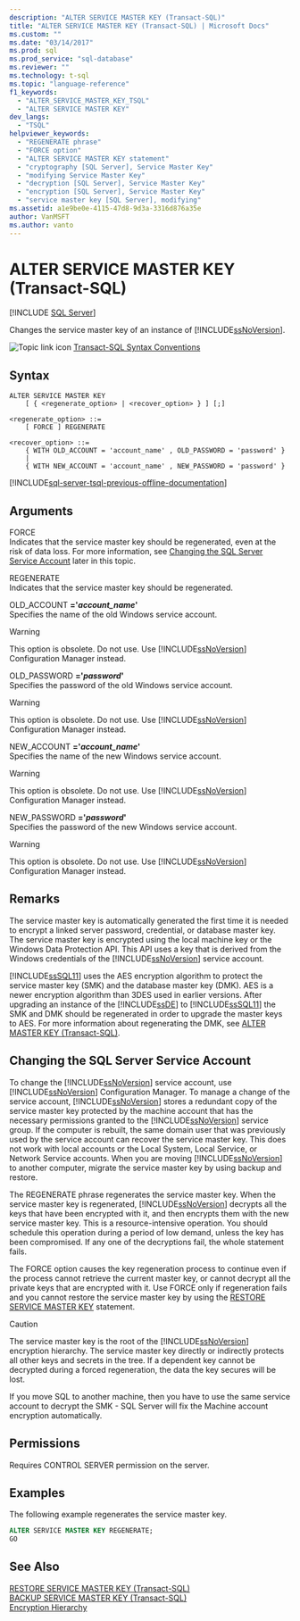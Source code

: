 ```yaml
---
description: "ALTER SERVICE MASTER KEY (Transact-SQL)"
title: "ALTER SERVICE MASTER KEY (Transact-SQL) | Microsoft Docs"
ms.custom: ""
ms.date: "03/14/2017"
ms.prod: sql
ms.prod_service: "sql-database"
ms.reviewer: ""
ms.technology: t-sql
ms.topic: "language-reference"
f1_keywords: 
  - "ALTER_SERVICE_MASTER_KEY_TSQL"
  - "ALTER SERVICE MASTER KEY"
dev_langs: 
  - "TSQL"
helpviewer_keywords: 
  - "REGENERATE phrase"
  - "FORCE option"
  - "ALTER SERVICE MASTER KEY statement"
  - "cryptography [SQL Server], Service Master Key"
  - "modifying Service Master Key"
  - "decryption [SQL Server], Service Master Key"
  - "encryption [SQL Server], Service Master Key"
  - "service master key [SQL Server], modifying"
ms.assetid: a1e9be0e-4115-47d8-9d3a-3316d876a35e
author: VanMSFT
ms.author: vanto
---
```

# ALTER SERVICE MASTER KEY (Transact-SQL)
[!INCLUDE [SQL Server](../../includes/applies-to-version/sqlserver.md)]

  Changes the service master key of an instance of [!INCLUDE[ssNoVersion](../../includes/ssnoversion-md.md)].  
  
 ![Topic link icon](../../database-engine/configure-windows/media/topic-link.gif "Topic link icon") [Transact-SQL Syntax Conventions](../../t-sql/language-elements/transact-sql-syntax-conventions-transact-sql.md)  
  
## Syntax  
  
```syntaxsql
ALTER SERVICE MASTER KEY   
    [ { <regenerate_option> | <recover_option> } ] [;]  
  
<regenerate_option> ::=  
    [ FORCE ] REGENERATE  
  
<recover_option> ::=  
    { WITH OLD_ACCOUNT = 'account_name' , OLD_PASSWORD = 'password' }  
    |      
    { WITH NEW_ACCOUNT = 'account_name' , NEW_PASSWORD = 'password' }  
```  
  

[!INCLUDE[sql-server-tsql-previous-offline-documentation](../../includes/sql-server-tsql-previous-offline-documentation.md)]

## Arguments
 FORCE  
 Indicates that the service master key should be regenerated, even at the risk of data loss. For more information, see [Changing the SQL Server Service Account](#_changing) later in this topic.  
  
 REGENERATE  
 Indicates that the service master key should be regenerated.  
  
 OLD_ACCOUNT **='***account_name***'**  
 Specifies the name of the old Windows service account.  
  
> [!WARNING]  
>  This option is obsolete. Do not use. Use [!INCLUDE[ssNoVersion](../../includes/ssnoversion-md.md)] Configuration Manager instead.  
  
 OLD_PASSWORD **='***password***'**  
 Specifies the password of the old Windows service account.  
  
> [!WARNING]  
>  This option is obsolete. Do not use. Use [!INCLUDE[ssNoVersion](../../includes/ssnoversion-md.md)] Configuration Manager instead.  
  
 NEW_ACCOUNT **='***account_name***'**  
 Specifies the name of the new Windows service account.  
  
> [!WARNING]  
>  This option is obsolete. Do not use. Use [!INCLUDE[ssNoVersion](../../includes/ssnoversion-md.md)] Configuration Manager instead.  
  
 NEW_PASSWORD **='***password***'**  
 Specifies the password of the new Windows service account.  
  
> [!WARNING]  
>  This option is obsolete. Do not use. Use [!INCLUDE[ssNoVersion](../../includes/ssnoversion-md.md)] Configuration Manager instead.  
  
## Remarks  
 The service master key is automatically generated the first time it is needed to encrypt a linked server password, credential, or database master key. The service master key is encrypted using the local machine key or the Windows Data Protection API. This API uses a key that is derived from the Windows credentials of the [!INCLUDE[ssNoVersion](../../includes/ssnoversion-md.md)] service account.  
  
 [!INCLUDE[ssSQL11](../../includes/sssql11-md.md)] uses the AES encryption algorithm to protect the service master key (SMK) and the database master key (DMK). AES is a newer encryption algorithm than 3DES used in earlier versions. After upgrading an instance of the [!INCLUDE[ssDE](../../includes/ssde-md.md)] to [!INCLUDE[ssSQL11](../../includes/sssql11-md.md)] the SMK and DMK should be regenerated in order to upgrade the master keys to AES. For more information about regenerating the DMK, see [ALTER MASTER KEY &#40;Transact-SQL&#41;](../../t-sql/statements/alter-master-key-transact-sql.md).  
  
##  <a name="_changing"></a> Changing the SQL Server Service Account  
 To change the [!INCLUDE[ssNoVersion](../../includes/ssnoversion-md.md)] service account, use [!INCLUDE[ssNoVersion](../../includes/ssnoversion-md.md)] Configuration Manager. To manage a change of the service account, [!INCLUDE[ssNoVersion](../../includes/ssnoversion-md.md)] stores a redundant copy of the service master key protected by the machine account that has the necessary permissions granted to the [!INCLUDE[ssNoVersion](../../includes/ssnoversion-md.md)] service group. If the computer is rebuilt, the same domain user that was previously used by the service account can recover the service master key. This does not work with local accounts or the Local System, Local Service, or Network Service accounts. When you are moving [!INCLUDE[ssNoVersion](../../includes/ssnoversion-md.md)] to another computer, migrate the service master key by using backup and restore.  
  
 The REGENERATE phrase regenerates the service master key. When the service master key is regenerated, [!INCLUDE[ssNoVersion](../../includes/ssnoversion-md.md)] decrypts all the keys that have been encrypted with it, and then encrypts them with the new service master key. This is a resource-intensive operation. You should schedule this operation during a period of low demand, unless the key has been compromised. If any one of the decryptions fail, the whole statement fails.  
  
 The FORCE option causes the key regeneration process to continue even if the process cannot retrieve the current master key, or cannot decrypt all the private keys that are encrypted with it. Use FORCE only if regeneration fails and you cannot restore the service master key by using the [RESTORE SERVICE MASTER KEY](../../t-sql/statements/restore-service-master-key-transact-sql.md) statement.  
  
> [!CAUTION]  
>  The service master key is the root of the [!INCLUDE[ssNoVersion](../../includes/ssnoversion-md.md)] encryption hierarchy. The service master key directly or indirectly protects all other keys and secrets in the tree. If a dependent key cannot be decrypted during a forced regeneration, the data the key secures will be lost.  
  
 If you move SQL to another machine, then you have to use the same service account to decrypt the SMK - SQL Server will fix the Machine account encryption automatically.  
  
## Permissions  
 Requires CONTROL SERVER permission on the server.  
  
## Examples  
 The following example regenerates the service master key.  
  
```sql  
ALTER SERVICE MASTER KEY REGENERATE;  
GO  
```  
  
## See Also  
 [RESTORE SERVICE MASTER KEY &#40;Transact-SQL&#41;](../../t-sql/statements/restore-service-master-key-transact-sql.md)   
 [BACKUP SERVICE MASTER KEY &#40;Transact-SQL&#41;](../../t-sql/statements/backup-service-master-key-transact-sql.md)   
 [Encryption Hierarchy](../../relational-databases/security/encryption/encryption-hierarchy.md)  
  
  
